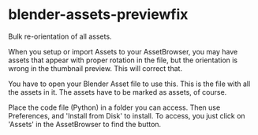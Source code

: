 # blender-assets-previewfix
Bulk re-orientation of all assets.

When you setup or import Assets to your AssetBrowser, you may have assets that appear with proper rotation in the file, but the orientation is wrong in the thumbnail preview.  This will correct that.

You have to open your Blender Asset file to use this.  This is the file with all the assets in it.  The assets have to be marked as assets, of course.

Place the code file (Python) in a folder you can access.  Then use Preferences, and 'Install from Disk' to install.  To access, you just click on 'Assets' in the AssetBrowser to find the button.
